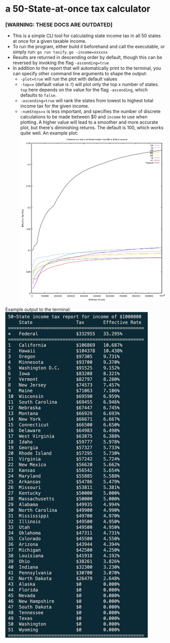 # a 50-State-at-once tax calculator

### [WARNING: THESE DOCS ARE OUTDATED]

* This is a simple CLI tool for calculating state income tax in all 50 states at once for a given taxable income.
* To run the program, either build it beforehand and call the executable, or simply run: `go run taxify.go -income=xxxxxx`
* Results are returned in descending order by default, though this can be reversed by invoking the flag `-ascending=true`
* In addition to the report that will automatically print to the terminal, you can specify other command line arguments to shape the output:
    - `-plot=true` will run the plot with default values
    - `-top=x` (default value is `7`) will plot only the top x number of states. `top` here depends on the value for the flag `-ascending`, which defaults to `false`.
    - `-ascending=true` will rank the states from lowest to highest total income tax for the given income.
    - `-numSteps=x` is less important, and specifies the number of discrete calculations to be made between $0 and `income` to use when plotting. A higher value will lead to a smoother and more accurate plot, but there's diminishing returns. The default is 100, which works quite well.
An example plot:
![Plot of effective tax from $0 to $1M in ordinary income](https://github.com/m12t/taxify/blob/main/output/plots/plot.png)

Example output to the terminal:
![Terminal output](https://github.com/m12t/taxify/blob/main/output/plots/example_output.png)
